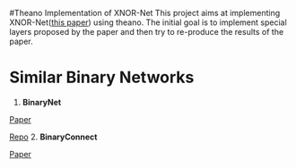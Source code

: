 #Theano Implementation of XNOR-Net
This project aims at implementing XNOR-Net([this paper](http://arxiv.org/pdf/1603.05279v3.pdf)) using theano. The initial goal is to implement special layers proposed by the paper and then try to re-produce the results of the paper.

# Similar Binary Networks
1. **BinaryNet**

  [Paper](http://arxiv.org/pdf/1602.02830v3.pdf)
  
  [Repo](https://github.com/MatthieuCourbariaux/BinaryNet)
2. **BinaryConnect** 

  [Paper](https://papers.nips.cc/paper/5647-binaryconnect-training-deep-neural-networks-with-binary-weights-during-propagations.pdf)
